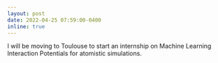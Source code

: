 ```yaml
---
layout: post
date: 2022-04-25 07:59:00-0400
inline: true
---
```


I will be moving to Toulouse to start an internship on Machine Learning Interaction Potentials for atomistic simulations.
